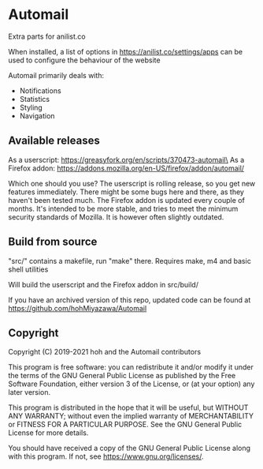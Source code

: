 # Automail
Extra parts for anilist.co

When installed, a list of options in https://anilist.co/settings/apps can be used to configure the behaviour of the website

Automail primarily deals with:
- Notifications
- Statistics
- Styling
- Navigation

## Available releases

As a userscript: https://greasyfork.org/en/scripts/370473-automail\
As a Firefox addon: https://addons.mozilla.org/en-US/firefox/addon/automail/

Which one should you use? The userscript is rolling release, so you get new features immediately. There might be some bugs here and there, as they haven't been tested much. The Firefox addon is updated every couple of months. It's intended to be more stable, and tries to meet the minimum security standards of Mozilla. It is however often slightly outdated.

## Build from source

"src/" contains a makefile, run "make" there.
Requires make, m4 and basic shell utilities

Will build the userscript and the Firefox addon in src/build/

If you have an archived version of this repo, updated code can be found at
https://github.com/hohMiyazawa/Automail

## Copyright

Copyright (C) 2019-2021 hoh and the Automail contributors

This program is free software: you can redistribute it and/or modify
it under the terms of the GNU General Public License as published by
the Free Software Foundation, either version 3 of the License, or
(at your option) any later version.

This program is distributed in the hope that it will be useful,
but WITHOUT ANY WARRANTY; without even the implied warranty of
MERCHANTABILITY or FITNESS FOR A PARTICULAR PURPOSE. See the
GNU General Public License for more details.

You should have received a copy of the GNU General Public License
along with this program. If not, see <https://www.gnu.org/licenses/>.
